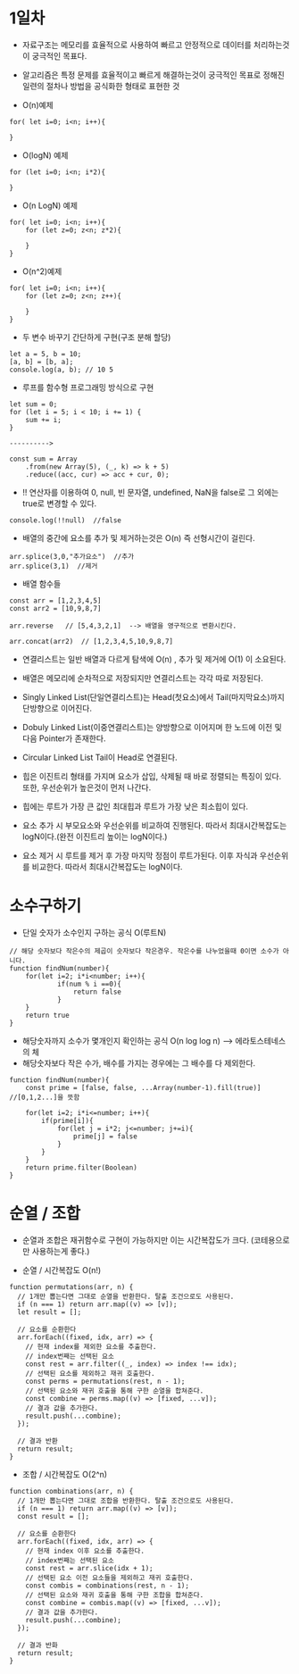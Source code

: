 # **1일차**

- 자료구조는 메모리를 효율적으로 사용하여 빠르고 안정적으로 데이터를 처리하는것이 궁극적인 목표다.
- 알고리즘은 특정 문제를 효율적이고 빠르게 해결하는것이 궁극적인 목표로 정해진 일련의 절차나 방법을 공식화한 형태로 표현한 것

- O(n)예제

```
for( let i=0; i<n; i++){

}
```

- O(logN) 예제

```
for (let i=0; i<n; i*2){

}
```

- O(n LogN) 예제

```
for( let i=0; i<n; i++){
    for (let z=0; z<n; z*2){

    }
}
```

- O(n^2)예제

```
for( let i=0; i<n; i++){
    for (let z=0; z<n; z++){

    }
}
```

- 두 변수 바꾸기 간단하게 구현(구조 분해 할당)

```
let a = 5, b = 10;
[a, b] = [b, a];
console.log(a, b); // 10 5
```

- 루프를 함수형 프로그래밍 방식으로 구현

```
let sum = 0;
for (let i = 5; i < 10; i += 1) {
    sum += i;
}

---------->

const sum = Array
    .from(new Array(5), (_, k) => k + 5)
    .reduce((acc, cur) => acc + cur, 0);
```

- !! 연산자를 이용하여 0, null, 빈 문자열, undefined, NaN을 false로 그 외에는 true로 변경할 수 있다.

```
console.log(!!null)  //false
```

- 배열의 중간에 요소를 추가 및 제거하는것은 O(n) 즉 선형시간이 걸린다.

```
arr.splice(3,0,"추가요소")  //추가
arr.splice(3,1)  //제거
```

- 배열 함수들

```
const arr = [1,2,3,4,5]
const arr2 = [10,9,8,7]

arr.reverse   // [5,4,3,2,1]  --> 배열을 영구적으로 변환시킨다.

arr.concat(arr2)  // [1,2,3,4,5,10,9,8,7]

```

- 연결리스트는 일반 배열과 다르게 탐색에 O(n) , 추가 및 제거에 O(1) 이 소요된다.

- 배열은 메모리에 순차적으로 저장되지만 연결리스트는 각각 따로 저장된다.

- Singly Linked List(단일연결리스트)는 Head(첫요소)에서 Tail(마지막요소)까지 단방향으로 이어진다.

- Dobuly Linked List(이중연결리스트)는 양방향으로 이어지며 한 노드에 이전 및 다음 Pointer가 존재한다.

- Circular Linked List Tail이 Head로 연결된다.

- 힙은 이진트리 형태를 가지며 요소가 삽입, 삭제될 때 바로 정렬되는 특징이 있다. 또한, 우선순위가 높은것이 먼저 나간다.
- 힙에는 루트가 가장 큰 값인 최대힙과 루트가 가장 낮은 최소힙이 있다.
- 요소 추가 시 부모요소와 우선순위를 비교하여 진행된다. 따라서 최대시간복잡도는 logN이다.(완전 이진트리 높이는 logN이다.)
- 요소 제거 시 루트를 제거 후 가장 마지막 정점이 루트가된다. 이후 자식과 우선순위를 비교한다. 따라서 최대시간복잡도는 logN이다.

# **소수구하기**

- 단일 숫자가 소수인지 구하는 공식 O(루트N)

```
// 해당 숫자보다 작은수의 제곱이 숫자보다 작은경우. 작은수를 나누었을때 0이면 소수가 아니다.
function findNum(number){
    for(let i=2; i*i<number; i++){
            if(num % i ==0){
                return false
            }
    }
    return true
}
```

- 해당숫자까지 소수가 몇개인지 확인하는 공식 O(n log log n) --> 에라토스테네스의 체
- 해당숫자보다 작은 수가, 배수를 가지는 경우에는 그 배수를 다 제외한다.

```
function findNum(number){
    const prime = [false, false, ...Array(number-1).fill(true)]  //[0,1,2...]을 뜻함

    for(let i=2; i*i<=number; i++){
        if(prime[i]){
            for(let j = i*2; j<=number; j+=i){
                prime[j] = false
            }
        }
    }
    return prime.filter(Boolean)
}

```

# **순열 / 조합**

- 순열과 조합은 재귀함수로 구현이 가능하지만 이는 시간복잡도가 크다. (코테용으로만 사용하는게 좋다.)

- 순열 / 시간복잡도 O(n!)

```
function permutations(arr, n) {
  // 1개만 뽑는다면 그대로 순열을 반환한다. 탈출 조건으로도 사용된다.
  if (n === 1) return arr.map((v) => [v]);
  let result = [];

  // 요소를 순환한다
  arr.forEach((fixed, idx, arr) => {
    // 현재 index를 제외한 요소를 추출한다.
    // index번째는 선택된 요소
    const rest = arr.filter((_, index) => index !== idx);
    // 선택된 요소를 제외하고 재귀 호출한다.
    const perms = permutations(rest, n - 1);
    // 선택된 요소와 재귀 호출을 통해 구한 순열을 합쳐준다.
    const combine = perms.map((v) => [fixed, ...v]);
    // 결과 값을 추가한다.
    result.push(...combine);
  });

  // 결과 반환
  return result;
}
```

- 조합 / 시간복잡도 O(2^n)

```
function combinations(arr, n) {
  // 1개만 뽑는다면 그대로 조합을 반환한다. 탈출 조건으로도 사용된다.
  if (n === 1) return arr.map((v) => [v]);
  const result = [];

  // 요소를 순환한다
  arr.forEach((fixed, idx, arr) => {
    // 현재 index 이후 요소를 추출한다.
    // index번째는 선택된 요소
    const rest = arr.slice(idx + 1);
    // 선택된 요소 이전 요소들을 제외하고 재귀 호출한다.
    const combis = combinations(rest, n - 1);
    // 선택된 요소와 재귀 호출을 통해 구한 조합을 합쳐준다.
    const combine = combis.map((v) => [fixed, ...v]);
    // 결과 값을 추가한다.
    result.push(...combine);
  });

  // 결과 반화
  return result;
}
```
